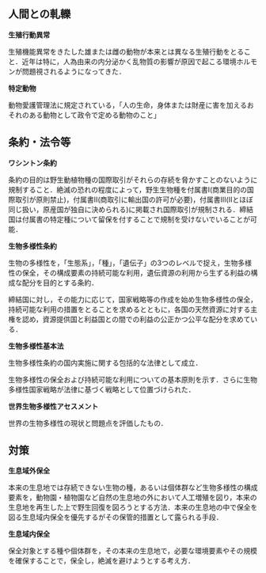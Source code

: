 ## 人間との軋轢

**生殖行動異常**

生殖機能異常をきたした雄または雌の動物が本来とは異なる生殖行動をとること．近年は特に，人為由来の内分泌かく乱物質の影響が原因で起こる環境ホルモンが問題視されるようになってきた．

**特定動物**

動物愛護管理法に規定されている，「人の生命，身体または財産に害を加えるおそれのある動物として政令で定める動物のこと」



## 条約・法令等

**ワシントン条約**

条約の目的は野生動植物種の国際取引がそれらの存続を脅かすことのないように規制すること．絶滅の恐れの程度によって，野生生物種を付属書Ⅰ(商業目的の国際取引が原則禁止)，付属書Ⅱ(商取引に輸出国の許可が必要)，付属書Ⅲ(Ⅱとほぼ同じ扱い，原産国が独自に決められる)に掲載され国際取引が規制される．締結国は付属書の特定種について留保を付することで規制を受けないでいることが可能．



**生物多様性条約**

生物の多様性を，「生態系」，「種」，「遺伝子」の3つのレベルで捉え，生物多様性の保全，その構成要素の持続可能な利用，遺伝資源の利用から生ずる利益の構成な配分を目的とする条約．

締結国に対し，その能力に応じて，国家戦略等の作成を始め生物多様性の保全，持続可能な利用の措置をとることを求めるとともに，各国の天然資源に対する主権を認め，資源提供国と利益国との間での利益の公正かつ公平な配分を求めている．

**生物多様性基本法**

生物多様性条約の国内実施に関する包括的な法律として成立．

生物多様性の保全および持続可能な利用についての基本原則を示す．さらに生物多様性国家戦略が法律に基づく戦略として位置づけられた．

**世界生物多様性アセスメント**

世界の生物多様性の現状と問題点を評価したもの．



## 対策

**生息域外保全**

本来の生息地では存続できない生物の種，あるいは個体群など生物多様性の構成要素を，動物園・植物園など自然の生息地の外において人工増殖を図り，本来の生息地を再生した上で野生回復を図ろうとする方法．本来の生息地の中で保全を図る生息域内保全を優先するがその保管的措置として露られる手段．



**生息域内保全**

保全対象とする種や個体群を，その本来の生息地で，必要な環境要素やその規模を確保することで，保全し，絶滅を避けようとする考え方．